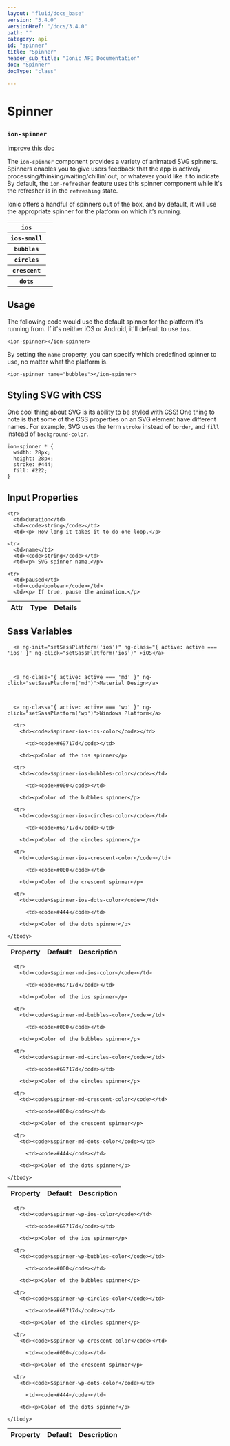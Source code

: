 ```yaml
---
layout: "fluid/docs_base"
version: "3.4.0"
versionHref: "/docs/3.4.0"
path: ""
category: api
id: "spinner"
title: "Spinner"
header_sub_title: "Ionic API Documentation"
doc: "Spinner"
docType: "class"

---
```










<h1 class="api-title">
<a class="anchor" name="spinner" href="#spinner"></a>

Spinner
<h3><code>ion-spinner</code></h3>






</h1>

<a class="improve-v2-docs" href="http://github.com/ionic-team/ionic/edit/v3/src/components/spinner/spinner.ts#L4">
Improve this doc
</a>






<p>The <code>ion-spinner</code> component provides a variety of animated SVG spinners.
Spinners enables you to give users feedback that the app is actively
processing/thinking/waiting/chillin’ out, or whatever you’d like it to indicate.
By default, the <code>ion-refresher</code> feature uses this spinner component while it&#39;s
the refresher is in the <code>refreshing</code> state.</p>
<p>Ionic offers a handful of spinners out of the box, and by default, it will use
the appropriate spinner for the platform on which it’s running.</p>
<table class="table spinner-table">
 <tr>
   <th>
     <code>ios</code>
   </th>
   <td>
     <ion-spinner name="ios"></ion-spinner>
   </td>
 </tr>
 <tr>
   <th>
     <code>ios-small</code>
   </th>
   <td>
     <ion-spinner name="ios-small"></ion-spinner>
   </td>
 </tr>
 <tr>
   <th>
     <code>bubbles</code>
   </th>
   <td>
     <ion-spinner name="bubbles"></ion-spinner>
   </td>
 </tr>
 <tr>
   <th>
     <code>circles</code>
   </th>
   <td>
     <ion-spinner name="circles"></ion-spinner>
   </td>
 </tr>
 <tr>
   <th>
     <code>crescent</code>
   </th>
   <td>
     <ion-spinner name="crescent"></ion-spinner>
   </td>
 </tr>
 <tr>
   <th>
     <code>dots</code>
   </th>
   <td>
     <ion-spinner name="dots"></ion-spinner>
   </td>
 </tr>
</table>



<!-- @usage tag -->

<h2><a class="anchor" name="usage" href="#usage"></a>Usage</h2>

<p>The following code would use the default spinner for the platform it&#39;s
running from. If it&#39;s neither iOS or Android, it&#39;ll default to use <code>ios</code>.</p>
<pre><code class="lang-html">&lt;ion-spinner&gt;&lt;/ion-spinner&gt;
</code></pre>
<p>By setting the <code>name</code> property, you can specify which predefined spinner to
use, no matter what the platform is.</p>
<pre><code class="lang-html">&lt;ion-spinner name=&quot;bubbles&quot;&gt;&lt;/ion-spinner&gt;
</code></pre>
<h2 id="styling-svg-with-css">Styling SVG with CSS</h2>
<p>One cool thing about SVG is its ability to be styled with CSS! One thing to note
is that some of the CSS properties on an SVG element have different names. For
example, SVG uses the term <code>stroke</code> instead of <code>border</code>, and <code>fill</code> instead
of <code>background-color</code>.</p>
<pre><code class="lang-css">ion-spinner * {
  width: 28px;
  height: 28px;
  stroke: #444;
  fill: #222;
}
</code></pre>




<!-- @property tags -->



<!-- instance methods on the class -->
<!-- input methods on the class -->
<h2><a class="anchor" name="input-properties" href="#input-properties"></a>Input Properties</h2>
<table class="table param-table" style="margin:0;">
  <thead>
    <tr>
      <th>Attr</th>
      <th>Type</th>
      <th>Details</th>
    </tr>
  </thead>
  <tbody>

    <tr>
      <td>duration</td>
      <td><code>string</code></td>
      <td><p> How long it takes it to do one loop.</p>
</td>
    </tr>

    <tr>
      <td>name</td>
      <td><code>string</code></td>
      <td><p> SVG spinner name.</p>
</td>
    </tr>

    <tr>
      <td>paused</td>
      <td><code>boolean</code></td>
      <td><p> If true, pause the animation.</p>
</td>
    </tr>

  </tbody>
</table>


  <h2 id="sass-variable-header"><a class="anchor" name="sass-variables" href="#sass-variables"></a>Sass Variables</h2>
  <div id="sass-variables" ng-controller="SassToggleCtrl">
  <div class="sass-platform-toggle">



      <a ng-init="setSassPlatform('ios')" ng-class="{ active: active === 'ios' }" ng-click="setSassPlatform('ios')" >iOS</a>



      <a ng-class="{ active: active === 'md' }" ng-click="setSassPlatform('md')">Material Design</a>



      <a ng-class="{ active: active === 'wp' }" ng-click="setSassPlatform('wp')">Windows Platform</a>



  </div>



  <table ng-show="active === 'ios'" id="sass-ios" class="table param-table" style="margin:0;">
    <thead>
      <tr>
        <th>Property</th>
        <th>Default</th>
        <th>Description</th>
      </tr>
    </thead>
    <tbody>

      <tr>
        <td><code>$spinner-ios-ios-color</code></td>

          <td><code>#69717d</code></td>

        <td><p>Color of the ios spinner</p>
</td>
      </tr>

      <tr>
        <td><code>$spinner-ios-bubbles-color</code></td>

          <td><code>#000</code></td>

        <td><p>Color of the bubbles spinner</p>
</td>
      </tr>

      <tr>
        <td><code>$spinner-ios-circles-color</code></td>

          <td><code>#69717d</code></td>

        <td><p>Color of the circles spinner</p>
</td>
      </tr>

      <tr>
        <td><code>$spinner-ios-crescent-color</code></td>

          <td><code>#000</code></td>

        <td><p>Color of the crescent spinner</p>
</td>
      </tr>

      <tr>
        <td><code>$spinner-ios-dots-color</code></td>

          <td><code>#444</code></td>

        <td><p>Color of the dots spinner</p>
</td>
      </tr>

    </tbody>
  </table>

  <table ng-show="active === 'md'" id="sass-md" class="table param-table" style="margin:0;">
    <thead>
      <tr>
        <th>Property</th>
        <th>Default</th>
        <th>Description</th>
      </tr>
    </thead>
    <tbody>

      <tr>
        <td><code>$spinner-md-ios-color</code></td>

          <td><code>#69717d</code></td>

        <td><p>Color of the ios spinner</p>
</td>
      </tr>

      <tr>
        <td><code>$spinner-md-bubbles-color</code></td>

          <td><code>#000</code></td>

        <td><p>Color of the bubbles spinner</p>
</td>
      </tr>

      <tr>
        <td><code>$spinner-md-circles-color</code></td>

          <td><code>#69717d</code></td>

        <td><p>Color of the circles spinner</p>
</td>
      </tr>

      <tr>
        <td><code>$spinner-md-crescent-color</code></td>

          <td><code>#000</code></td>

        <td><p>Color of the crescent spinner</p>
</td>
      </tr>

      <tr>
        <td><code>$spinner-md-dots-color</code></td>

          <td><code>#444</code></td>

        <td><p>Color of the dots spinner</p>
</td>
      </tr>

    </tbody>
  </table>

  <table ng-show="active === 'wp'" id="sass-wp" class="table param-table" style="margin:0;">
    <thead>
      <tr>
        <th>Property</th>
        <th>Default</th>
        <th>Description</th>
      </tr>
    </thead>
    <tbody>

      <tr>
        <td><code>$spinner-wp-ios-color</code></td>

          <td><code>#69717d</code></td>

        <td><p>Color of the ios spinner</p>
</td>
      </tr>

      <tr>
        <td><code>$spinner-wp-bubbles-color</code></td>

          <td><code>#000</code></td>

        <td><p>Color of the bubbles spinner</p>
</td>
      </tr>

      <tr>
        <td><code>$spinner-wp-circles-color</code></td>

          <td><code>#69717d</code></td>

        <td><p>Color of the circles spinner</p>
</td>
      </tr>

      <tr>
        <td><code>$spinner-wp-crescent-color</code></td>

          <td><code>#000</code></td>

        <td><p>Color of the crescent spinner</p>
</td>
      </tr>

      <tr>
        <td><code>$spinner-wp-dots-color</code></td>

          <td><code>#444</code></td>

        <td><p>Color of the dots spinner</p>
</td>
      </tr>

    </tbody>
  </table>

</div>



<!-- related link --><!-- end content block -->


<!-- end body block -->

